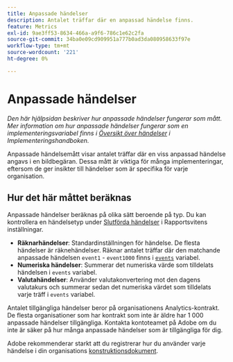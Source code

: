 ```yaml
---
title: Anpassade händelser
description: Antalet träffar där en anpassad händelse finns.
feature: Metrics
exl-id: 9ae3ff53-8634-466a-a9f6-786c1e62c2fa
source-git-commit: 34ba0e09cd909951a777b0ad3da080958633f97e
workflow-type: tm+mt
source-wordcount: '221'
ht-degree: 0%

---
```


# Anpassade händelser

*Den här hjälpsidan beskriver hur anpassade händelser fungerar som mått. Mer information om hur anpassade händelser fungerar som en implementeringsvariabel finns i [Översikt över händelser](/help/implement/vars/page-vars/events/events-overview.md) i Implementeringshandboken.*

Anpassade händelsemått visar antalet träffar där en viss anpassad händelse angavs i en bildbegäran. Dessa mått är viktiga för många implementeringar, eftersom de ger insikter till händelser som är specifika för varje organisation.

## Hur det här måttet beräknas

Anpassade händelser beräknas på olika sätt beroende på typ. Du kan kontrollera en händelsetyp under [Slutförda händelser](/help/admin/admin/c-manage-report-suites/c-edit-report-suites/conversion-var-admin/c-success-events/success-event.md) i Rapportsvitens inställningar.

* **Räknarhändelser**: Standardinställningen för händelse. De flesta händelser är räknehändelser. Räknar antalet träffar där den matchande anpassade händelsen `event1` - `event1000` finns i [`events`](/help/implement/vars/page-vars/events/events-overview.md) variabel.
* **Numeriska händelser**: Summerar det numeriska värde som tilldelats händelsen i `events` variabel.
* **Valutahändelser**: Använder valutakonvertering mot den dagens valutakurs och summerar sedan det numeriska värdet som tilldelats varje träff i `events` variabel.

Antalet tillgängliga händelser beror på organisationens Analytics-kontrakt. De flesta organisationer som har kontrakt som inte är äldre har 1 000 anpassade händelser tillgängliga. Kontakta kontoteamet på Adobe om du inte är säker på hur många anpassade händelser som är tillgängliga för dig.

Adobe rekommenderar starkt att du registrerar hur du använder varje händelse i din organisations [konstruktionsdokument](/help/implement/prepare/solution-design.md).
